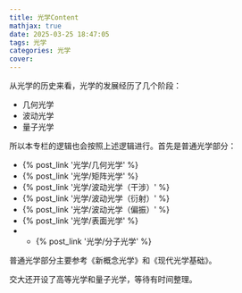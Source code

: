 ```yaml
---
title: 光学Content
mathjax: true
date: 2025-03-25 18:47:05
tags: 光学
categories: 光学
cover:
---
```


从光学的历史来看，光学的发展经历了几个阶段：
- 几何光学
- 波动光学
- 量子光学

所以本专栏的逻辑也会按照上述逻辑进行。首先是普通光学部分：
- {% post_link '光学/几何光学' %}
- {% post_link '光学/矩阵光学' %}
- {% post_link '光学/波动光学（干涉）' %}
- {% post_link '光学/波动光学（衍射）' %}
- {% post_link '光学/波动光学（偏振）' %}
- {% post_link '光学/表面光学' %}
- - {% post_link '光学/分子光学' %}

普通光学部分主要参考《新概念光学》和《现代光学基础》。

交大还开设了高等光学和量子光学，等待有时间整理。



